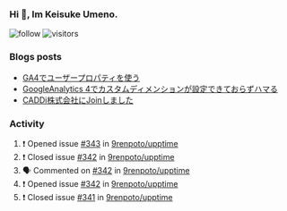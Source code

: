 ### Hi 👋, Im Keisuke Umeno.

<!--
**9renpoto/9renpoto** is a ✨ _special_ ✨ repository because its `README.md` (this file) appears on your GitHub profile.

Here are some ideas to get you started:

- 🔭 I’m currently working on ...
- 🌱 I’m currently learning ...
- 👯 I’m looking to collaborate on ...
- 🤔 I’m looking for help with ...
- 💬 Ask me about ...
- 📫 How to reach me: ...
- 😄 Pronouns: ...
- ⚡ Fun fact: ...
-->

![follow](https://img.shields.io/github/followers/9renpoto?label=Follow&style=social)
![visitors](https://komarev.com/ghpvc/?username=9renpoto&label=Profile%20views&color=0e75b6&style=flat)

### Blogs posts

<!-- BLOG-POST-LIST:START -->
- [GA4でユーザープロパティを使う](https://9renpoto.dev/2021/02/21/google-analytics-4-user-properties/)
- [GoogleAnalytics 4でカスタムディメンションが設定できておらずハマる](https://9renpoto.dev/2021/02/13/google-analytics-4/)
- [CADDi株式会社にJoinしました](https://9renpoto.dev/2020/12/05/join/)
<!-- BLOG-POST-LIST:END -->

### Activity

<!--START_SECTION:activity-->
1. ❗️ Opened issue [#343](https://github.com/9renpoto/upptime/issues/343) in [9renpoto/upptime](https://github.com/9renpoto/upptime)
2. ❗️ Closed issue [#342](https://github.com/9renpoto/upptime/issues/342) in [9renpoto/upptime](https://github.com/9renpoto/upptime)
3. 🗣 Commented on [#342](https://github.com/9renpoto/upptime/issues/342) in [9renpoto/upptime](https://github.com/9renpoto/upptime)
4. ❗️ Opened issue [#342](https://github.com/9renpoto/upptime/issues/342) in [9renpoto/upptime](https://github.com/9renpoto/upptime)
5. ❗️ Closed issue [#341](https://github.com/9renpoto/upptime/issues/341) in [9renpoto/upptime](https://github.com/9renpoto/upptime)
<!--END_SECTION:activity-->

<!--START_SECTION:waka-->
<!--END_SECTION:waka-->
